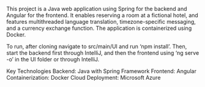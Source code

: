 This project is a Java web application using Spring for the backend and Angular for the frontend. It enables reserving a room at a fictional hotel, and features multithreaded language translation, timezone-specific messaging, and a currency exchange function. The application is containerized using Docker.

To run, after cloning navigate to src/main/UI and run ‘npm install’. Then, start the backend first through IntelliJ, and then the frontend using ‘ng serve -o’ in the UI folder or through IntelliJ.

Key Technologies
Backend: Java with Spring Framework
Frontend: Angular
Containerization: Docker
Cloud Deployment: Microsoft Azure
